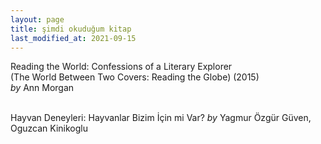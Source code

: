 ```yaml
---
layout: page
title: şimdi okuduğum kitap
last_modified_at: 2021-09-15
---
```


Reading the World: Confessions of a Literary Explorer <br />
(The World Between Two Covers: Reading the Globe) (2015)  
<i>by</i> Ann Morgan  
<br />

Hayvan Deneyleri: Hayvanlar Bizim İçin mi Var?
<i>by</i> Yagmur Özgür Güven, Oguzcan Kinikoglu
<br />
